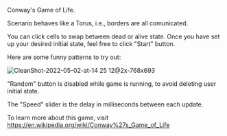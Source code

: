 Conway's Game of Life.

Scenario behaves like a Torus, i.e., borders are all comunicated.

You can click cells to swap between dead or alive state. Once you have set up your desired initial state, feel free to click "Start" button.

Here are some funny patterns to try out:

![CleanShot-2022-05-02-at-14 25 12@2x-768x693](https://github.com/user-attachments/assets/9e456a5c-03a2-49c8-9efe-68646103ac8c)

"Random" button is disabled while game is running, to avoid deleting user initial state.

The "Speed" slider is the delay in milliseconds between each update.

To learn more about this game, visit https://en.wikipedia.org/wiki/Conway%27s_Game_of_Life

